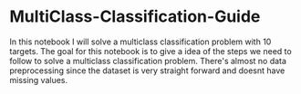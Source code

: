# MultiClass-Classification-Guide
In this notebook I will solve a multiclass classification problem with 10 targets. The goal for this notebook is to give a idea of the steps we need to follow to solve a multiclass classification problem. There's almost no data preprocessing since the dataset is very straight forward and doesnt have missing values.
